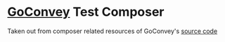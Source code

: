 [GoConvey](http://goconvey.co/) Test Composer
==============================================

Taken out from composer related resources of GoConvey's [source code](https://github.com/smartystreets/goconvey)
